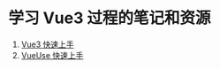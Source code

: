 
# 学习 Vue3 过程的笔记和资源

1. [Vue3 快速上手](/articles/Vue/Vue3快速上手.md)
2. [VueUse 快速上手](/articles/Vue/VueUse快速上手.md)